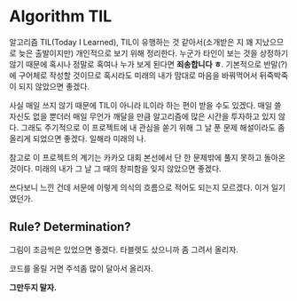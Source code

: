 # Algorithm TIL

알고리즘 TIL\(Today I Learned\), TIL이 유행하는 것 같아서\(소개받은 지 꽤 지났으므로 늦은 출발이지만\) 개인적으로 보기 위해 정리한다. 누군가 타인이 보는 것을 상정하기 않기 때문에 혹시나 정말로 혹여나 누가 보게 된다면 **죄송합니다 ㅎ**. 기본적으로 반말\(?\)에 구어체로 작성할 것이므로 혹시라도 미래의 내가 맘대로 마음을 바꿔먹어서 뒤죽박죽이 되지 않았으면 좋겠다.

사실 매일 쓰지 않기 때문에 TIL이 아니라 IL이라 하는 편이 받을 수도 있겠다. 매일 쓸 자신도 없을 뿐더러 매일 무언가 깨달을 만큼 알고리즘에 많은 시간을 투자하고 있지 않다. 그래도 주기적으로 이 프로젝트에 내 관심을 쏟기 위해 그 날 푼 문제 해설이라도 좀 올리게 되었으면 좋겠다. 일해라 미래의 나.

참고로 이 프로젝트의 계기는 카카오 대회 본선에서 단 한 문제밖에 풀지 못하고 돌아온 것이다. 미래의 내가 그 날 그 때의 창피함을 잊지 않았으면 좋겠다.

쓰다보니 느낀 건데 서문에 이렇게 의식의 흐름으로 적어도 되는지 모르겠다. 이거 일기였던가.

## Rule? Determination?

그림이 조금씩은 있었으면 좋겠다. 타블렛도 샀으니까 좀 그려서 올리자.

코드를 올릴 거면 주석좀 많이 달아서 올리자.

**그만두지 말자.**

